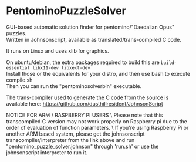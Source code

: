 # PentominoPuzzleSolver
GUI-based automatic solution finder for pentomino/"Daedalian Opus" puzzles.\
Written in Johnsonscript, available as translated/trans-compiled C code.

It runs on Linux and uses xlib for graphics.

On ubuntu/debian, the extra packages required to build this are `build-essential libx11-dev libxext-dev`\
Install those or the equivalents for your distro, and then use bash to execute compile.sh\
Then you can run the "pentominosolverbin" executable.

The trans-compiler used to generate the C code from the source is available here: https://github.com/dusthillresident/JohnsonScript

NOTICE FOR ARM / RASPBERRY PI USERS \ 
Please note that this transcompiled C version may not work properly on Raspberry pi due to the order of evaluation of function parameters. \ 
If you're using Raspberry Pi or another ARM based system, please get the johnsonscript transcompiler/interpreter from the link above and run "pentomino_puzzle_solver.johnson" through 'run.sh' or use the johnsonscript interpreter to run it.
